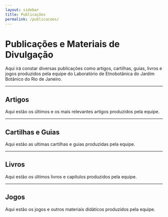 ```yaml
---
layout: sidebar
title: Publicações
permalink: /publicacoes/
---
```

# Publicações e Materiais de Divulgação

Aqui irá constar diversas publicações como artigos, cartilhas, guias, livros e jogos produzidos pela equipe do Laboratório de Etnobotânica do Jardim Botânico do Rio de Janeiro.

---

## Artigos

Aqui estão os últimos e os mais relevantes artigos produzidos pela equipe.

---

## Cartilhas e Guias

Aqui estão as ultimas cartilhas e guias produzidas pela equipe.

---

## Livros

Aqui estão os últimos livros e capítulos produzidos pela equipe.

---

## Jogos
Aqui estão os jogos e outros materiais didáticos produzidos pela equipe.
